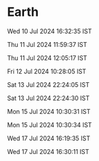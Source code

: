 # Earth

Wed 10 Jul 2024 16:32:35 IST

Thu 11 Jul 2024 11:59:37 IST

Thu 11 Jul 2024 12:05:17 IST

Fri 12 Jul 2024 10:28:05 IST

Sat 13 Jul 2024 22:24:05 IST

Sat 13 Jul 2024 22:24:30 IST

Mon 15 Jul 2024 10:30:31 IST

Mon 15 Jul 2024 10:30:34 IST

Wed 17 Jul 2024 16:19:35 IST

Wed 17 Jul 2024 16:30:11 IST
